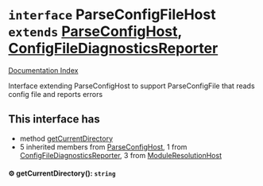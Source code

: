 # `interface` ParseConfigFileHost `extends` [ParseConfigHost](../interface.ParseConfigHost/README.md), [ConfigFileDiagnosticsReporter](../interface.ConfigFileDiagnosticsReporter/README.md)

[Documentation Index](../README.md)

Interface extending ParseConfigHost to support ParseConfigFile that reads config file and reports errors

## This interface has

- method [getCurrentDirectory](#-getcurrentdirectory-string)
- 5 inherited members from [ParseConfigHost](../interface.ParseConfigHost/README.md), 1 from [ConfigFileDiagnosticsReporter](../interface.ConfigFileDiagnosticsReporter/README.md), 3 from [ModuleResolutionHost](../interface.ModuleResolutionHost/README.md)


#### ⚙ getCurrentDirectory(): `string`



